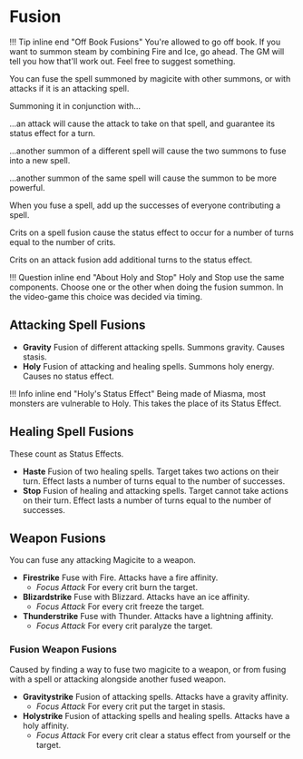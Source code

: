 # Fusion

!!! Tip inline end "Off Book Fusions"
    You're allowed to go off book. If you want to summon steam by combining Fire and Ice, go ahead. The GM will tell you how that'll work out. Feel free to suggest something.

You can fuse the spell summoned by magicite with other summons, or with attacks if it is an attacking spell.

Summoning it in conjunction with...

...an attack will cause the attack to take on that spell, and guarantee its status effect for a turn.

...another summon of a different spell will cause the two summons to fuse into a new spell.

...another summon of the same spell will cause the summon to be more powerful.

When you fuse a spell, add up the successes of everyone contributing a spell.

Crits on a spell fusion cause the status effect to occur for a number of turns equal to the number of crits.

Crits on an attack fusion add additional turns to the status effect.


!!! Question inline end "About Holy and Stop"
    Holy and Stop use the same components. Choose one or the other when doing the fusion summon. In the video-game this choice was decided via timing.

## Attacking Spell Fusions

- **Gravity** Fusion of different attacking spells. Summons gravity. Causes stasis.
- **Holy** Fusion of attacking and healing spells. Summons holy energy. Causes no status effect.

!!! Info inline end "Holy's Status Effect"
    Being made of Miasma, most monsters are vulnerable to Holy. This takes the place of its Status Effect.

## Healing Spell Fusions

These count as Status Effects.

- **Haste** Fusion of two healing spells. Target takes two actions on their turn. Effect lasts a number of turns equal to the number of successes.
- **Stop** Fusion of healing and attacking spells. Target cannot take actions on their turn. Effect lasts a number of turns equal to the number of successes.

## Weapon Fusions

You can fuse any attacking Magicite to a weapon.

- **Firestrike** Fuse with Fire. Attacks have a fire affinity.
    - *Focus Attack* For every crit burn the target.
- **Blizardstrike** Fuse with Blizzard. Attacks have an ice affinity.
    - *Focus Attack* For every crit freeze the target.
- **Thunderstrike** Fuse with Thunder. Attacks have a lightning affinity.
    - *Focus Attack* For every crit paralyze the target.

### Fusion Weapon Fusions

Caused by finding a way to fuse two magicite to a weapon, or from fusing with a spell or attacking alongside another fused weapon.

- **Gravitystrike** Fusion of attacking spells. Attacks have a gravity affinity.
    - *Focus Attack* For every crit put the target in stasis.
- **Holystrike** Fusion of attacking spells and healing spells. Attacks have a holy affinity.
    - *Focus Attack* For every crit clear a status effect from yourself or the target.

